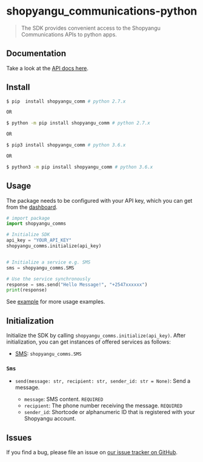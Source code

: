 # shopyangu_communications-python


> The SDK provides convenient access to the Shopyangu Communications APIs to python apps.


## Documentation
Take a look at the [API docs here](https://comms.shopyangu.com/).

## Install

```bash
$ pip  install shopyangu_comm # python 2.7.x

OR

$ python -m pip install shopyangu_comm # python 2.7.x

OR

$ pip3 install shopyangu_comm # python 3.6.x

OR

$ python3 -m pip install shopyangu_comm # python 3.6.x

```

## Usage

The package needs to be configured with your API key, which you can get from the [dashboard](https://comms.shopyangu.com/).


```python
# import package
import shopyangu_comms

# Initialize SDK
api_key = "YOUR_API_KEY"
shopyangu_comms.initialize(api_key)


# Initialize a service e.g. SMS
sms = shopyangu_comms.SMS

# Use the service synchronously
response = sms.send("Hello Message!", "+2547xxxxxx")
print(response)

```

See [example](example/) for more usage examples.

## Initialization

Initialize the SDK by calling `shopyangu_comms.initialize(api_key)`. After initialization, you can get instances of offered services as follows:

- [SMS](#sms): `shopyangu_comms.SMS`

### `Sms`

- `send(message: str, recipient: str, sender_id: str = None)`: Send a message.

    - `message`: SMS content. `REQUIRED`
    - `recipient`: The phone number receiving the message. `REQUIRED`
    - `sender_id`: Shortcode or alphanumeric ID that is registered with your Shopyangu account.



## Issues

If you find a bug, please file an issue on [our issue tracker on GitHub](https://github.com/Shopyangu-engineering/shopyangu_comms-python/issues).
